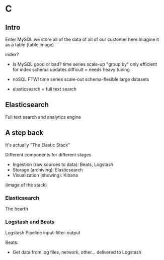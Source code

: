 # C

## Intro

Enter MySQL
we store all of the data of all of our customer here
Imagine it as a table
(table image)

index?

- Is MySQL good or bad?
time series
scale-up
"group by" only efficient for index
schema updates difficult
= needs heavy tuning

- noSQL FTW!
time series
scale-out 
schema-flexible
large datasets

- elasticsearch = full text search

## Elasticsearch

Full text search and analytics engine



## A step back

It's actually "The Elastic Stack"

Different components for different stages

- Ingestion (raw sources to data): Beats, Logstash
- Storage (archiving): Elasticsearch
- Visualization (showing): Kibana

(image of the stack)

### Elasticsearch

The hearth

### Logstash and Beats

Logstash Pipeline input-filter-output

Beats:

- Get data from log files, network, other... delivered to Logstash